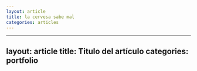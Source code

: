 ```yaml
---
layout: article
title: la cervesa sabe mal
categories: articles
---
```


---
layout: article
title: Titulo del artículo
categories: portfolio
---
